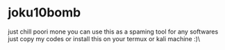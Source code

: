 # joku10bomb
just chill poori mone
you can use this as a spaming tool for any softwares 
just copy my codes or install this on your termux or kali machine :)\
